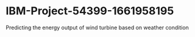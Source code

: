 # IBM-Project-54399-1661958195
Predicting the energy output of wind turbine based on weather condition
